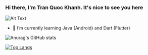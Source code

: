 ### Hi there, I'm Tran Quoc Khanh. It's nice to see you here

![Alt Text](https://i.pinimg.com/originals/57/5a/20/575a20918d349a354cc636a0d49b35a0.gif)

- 🌱 I’m currently learning Java (Android) and Dart (Flutter) 

![Anurag's GitHub stats](https://github-readme-stats.vercel.app/api?username=KSB-tqk&show_icons=true&theme=gotham)

[![Top Langs](https://github-readme-stats.vercel.app/api/top-langs/?username=KSB-tqk&layout=compact&theme=gotham)](https://github.com/anuraghazra/github-readme-stats)
